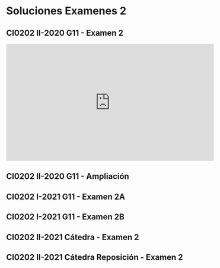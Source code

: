 # Soluciones Examenes 2


## CI0202 II-2020 G11 - Examen 2

<iframe width="560" height="315" src="https://www.youtube.com/embed/PSi2dz_uBKY" title="YouTube video player" frameborder="0" allow="accelerometer; autoplay; clipboard-write; encrypted-media; gyroscope; picture-in-picture" allowfullscreen></iframe>

<script src="https://gist.github.com/sivanahamer/66679eccdd688a04837f94970f4db90a.js?file=spotify.py"></script>

## CI0202 II-2020 G11 - Ampliación

<script src="https://gist.github.com/sivanahamer/66679eccdd688a04837f94970f4db90a.js?file=spotify2.py"></script>

## CI0202 I-2021 G11 - Examen 2A

<script src="https://gist.github.com/sivanahamer/66679eccdd688a04837f94970f4db90a.js?file=oijA.py"></script>


## CI0202 I-2021 G11 - Examen 2B

<script src="https://gist.github.com/sivanahamer/66679eccdd688a04837f94970f4db90a.js?file=oijB.py"></script>

## CI0202 II-2021 Cátedra - Examen 2

<script src="https://gist.github.com/sivanahamer/66679eccdd688a04837f94970f4db90a.js?file=sismos.py"></script>

## CI0202 II-2021 Cátedra Reposición - Examen 2

<script src="https://gist.github.com/sivanahamer/66679eccdd688a04837f94970f4db90a.js?file=abejas.py"></script>
